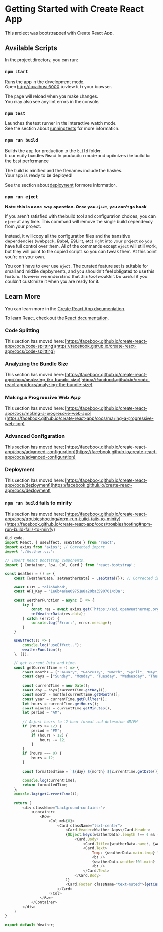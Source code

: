 # Getting Started with Create React App

This project was bootstrapped with [Create React App](https://github.com/facebook/create-react-app).

## Available Scripts

In the project directory, you can run:

### `npm start`

Runs the app in the development mode.\
Open [http://localhost:3000](http://localhost:3000) to view it in your browser.

The page will reload when you make changes.\
You may also see any lint errors in the console.

### `npm test`

Launches the test runner in the interactive watch mode.\
See the section about [running tests](https://facebook.github.io/create-react-app/docs/running-tests) for more information.

### `npm run build`

Builds the app for production to the `build` folder.\
It correctly bundles React in production mode and optimizes the build for the best performance.

The build is minified and the filenames include the hashes.\
Your app is ready to be deployed!

See the section about [deployment](https://facebook.github.io/create-react-app/docs/deployment) for more information.

### `npm run eject`

**Note: this is a one-way operation. Once you `eject`, you can't go back!**

If you aren't satisfied with the build tool and configuration choices, you can `eject` at any time. This command will remove the single build dependency from your project.

Instead, it will copy all the configuration files and the transitive dependencies (webpack, Babel, ESLint, etc) right into your project so you have full control over them. All of the commands except `eject` will still work, but they will point to the copied scripts so you can tweak them. At this point you're on your own.

You don't have to ever use `eject`. The curated feature set is suitable for small and middle deployments, and you shouldn't feel obligated to use this feature. However we understand that this tool wouldn't be useful if you couldn't customize it when you are ready for it.

## Learn More

You can learn more in the [Create React App documentation](https://facebook.github.io/create-react-app/docs/getting-started).

To learn React, check out the [React documentation](https://reactjs.org/).

### Code Splitting

This section has moved here: [https://facebook.github.io/create-react-app/docs/code-splitting](https://facebook.github.io/create-react-app/docs/code-splitting)

### Analyzing the Bundle Size

This section has moved here: [https://facebook.github.io/create-react-app/docs/analyzing-the-bundle-size](https://facebook.github.io/create-react-app/docs/analyzing-the-bundle-size)

### Making a Progressive Web App

This section has moved here: [https://facebook.github.io/create-react-app/docs/making-a-progressive-web-app](https://facebook.github.io/create-react-app/docs/making-a-progressive-web-app)

### Advanced Configuration

This section has moved here: [https://facebook.github.io/create-react-app/docs/advanced-configuration](https://facebook.github.io/create-react-app/docs/advanced-configuration)

### Deployment

This section has moved here: [https://facebook.github.io/create-react-app/docs/deployment](https://facebook.github.io/create-react-app/docs/deployment)

### `npm run build` fails to minify

This section has moved here: [https://facebook.github.io/create-react-app/docs/troubleshooting#npm-run-build-fails-to-minify](https://facebook.github.io/create-react-app/docs/troubleshooting#npm-run-build-fails-to-minify)


```JavaScript
OLd code.
import React, { useEffect, useState } from 'react';
import axios from 'axios'; // Corrected import
import './Weather.css';

// Import React Bootstrap components.
import { Container, Row, Col, Card } from 'react-bootstrap';

const Weather = () => {
    const [weatherData, setWeatherData] = useState({}); // Corrected initialization

    const CITY = "allahabad";
    const API_Key = '1e6b4adee09751e8a20ba35907014d3a';

    const weatherFunction = async () => {
        try {
            const res = await axios.get(`https://api.openweathermap.org/data/2.5/weather?q=${CITY}&appid=${API_Key}&units=metric`);
            setWeatherData(res.data);
        } catch (error) {
            console.log("Error:", error.message);
        }
    }

    useEffect(() => {
        console.log("useEffect..");
        weatherFunction();
    }, []);

    // get current Data and time.
    const getCurrentTime = () => {
        const months = ["January", "February", "March", "April", "May", "June", "July", "August", "September", "October", "November", "December"];
        const days = ["Sunday", "Monday", "Tuesday", "Wednesday", "Thursday", "Friday", "Saturday"];
    
        const currentTime = new Date();
        const day = days[currentTime.getDay()];
        const month = months[currentTime.getMonth()];
        const year = currentTime.getFullYear();
        let hours = currentTime.getHours();
        const minutes = currentTime.getMinutes();
        let period = "AM";
    
        // Adjust hours to 12-hour format and determine AM/PM
        if (hours >= 12) {
            period = "PM";
            if (hours > 12) {
                hours -= 12;
            }
        }
        if (hours === 0) {
            hours = 12;
        }
    
        const formattedTime = `${day} ${month} ${currentTime.getDate()}, ${year} ${hours}:${minutes < 10 ? '0' : ''}${minutes} ${period}`;
    
        console.log(currentTime);
        return formattedTime;
    };
    console.log(getCurrentTime());
    
    return (
        <div className="background-container">
            <Container>
                <Row>
                    <Col md={8}>
                        <Card className="text-center">
                            <Card.Header>Weather Apps</Card.Header>
                            {Object.keys(weatherData).length !== 0 && ( // Check if weatherData is not empty
                                <Card.Body>
                                    <Card.Title>{weatherData.name}, {weatherData.sys.country}</Card.Title>
                                    <Card.Text>
                                        Temp: {weatherData.main.temp} °C
                                        <br />
                                        {weatherData.weather[0].main}
                                        <br />
                                    </Card.Text>
                                </Card.Body>
                            )}
                            <Card.Footer className="text-muted">{getCurrentTime()}</Card.Footer>
                        </Card>
                    </Col>
                </Row>
            </Container>
        </div>
    )
}

export default Weather;


```

